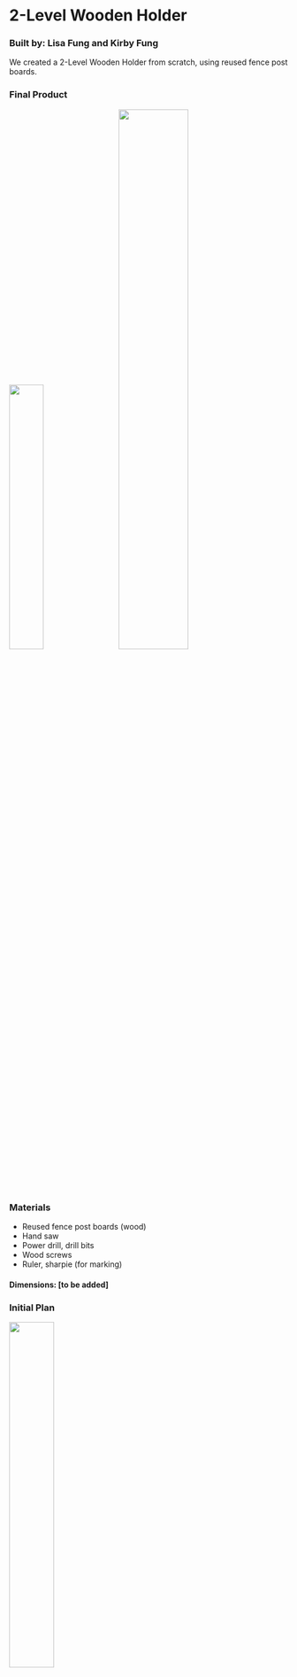 # 2-Level Wooden Holder
### Built by: Lisa Fung and Kirby Fung

We created a 2-Level Wooden Holder from scratch, using reused fence post boards.

### Final Product

<img src="https://user-images.githubusercontent.com/71937811/263876887-4a29cda2-df90-4cc6-918c-fd02a1f499de.jpg" width=35% height=35%> &emsp; <img src="https://user-images.githubusercontent.com/71937811/263876847-e2f2c1bd-518d-4b6e-8801-bff953c00e39.jpg" width=50% height=50%>

### Materials

- Reused fence post boards (wood)
- Hand saw
- Power drill, drill bits
- Wood screws
- Ruler, sharpie (for marking)

#### Dimensions: [to be added]

### Initial Plan

<img src="https://user-images.githubusercontent.com/71937811/263877108-721d8ead-f35f-402c-a900-06279fff9bca.jpg" width=40% height=40%>

### Daily Progress

#### Day 1 Progress (3 hours of work)

- Drew up plan for fruit holder project
- Created 2x A boards (15 x 4 in), 2x B boards (15 x 4 in), 5x C boards (9 x 2.5 in), 4x D boards (17 x 4 in)

**Lesson #1:** Don't cut against the grain (perpendicular to the direction of wood markings) or else large chunks of wood will likely fall off (one knob of wood fell out of a C board)

#### Day 2 Progress (6 hours of work)

- Finished 2 sets of "crates" as fruit holder sections!
- Kirby put one together, Lisa put one together (with Kirby's help at the end)
- Sanded each of the 12 sides of the 2x A boards and 2x B boards
- Screwed the 4 sideboards (A, B) together perpendicularly through B boards
- Then did slanted screws through the bottom of the 5 C boards (base)
- Tried: Dipped wood in water to make it wet so that drilling in screws wouldn't crack the wood as much

**Lesson #2:** Wetting the wood is NOT a good practice because screw grip may worsen when wood dries and wood can rot from the inside

**Lesson #3:** Screw wood farther from the edge of wood to prevent splitting/cracking by drilling a pilot hole before drilling screw


<img src="https://user-images.githubusercontent.com/71937811/263876992-b93bd4f5-a66a-4823-bb9f-ff89e96f431e.jpg" width=40% height=40%>

#### Day 3 Progress (3 hours of work)

- Finished the entire wooden fruit holder!
- The wet crate (from Day 2) was ok! No additional cracks seen
- First trimmed down the 4x D boards to 2.5 inch width (thicker boards took longer)
- Then placed D boards on one of the B board sides to draw out slanted cuts
- Cut the slanted cuts and drilled pilot holes through D and B boards (avoiding cracks on B boards) before drilling screws in

**Lesson #3 (again):** Drill pilot holes! It helps a lot, and there was no cracking wood

**Lesson #4:** Squeeze the boards together when drilling (so there is no gap between the two wood boards at the end)

**Inspiration:** [https://www.youtube.com/watch?v=3M4pHhloUPY](url)
